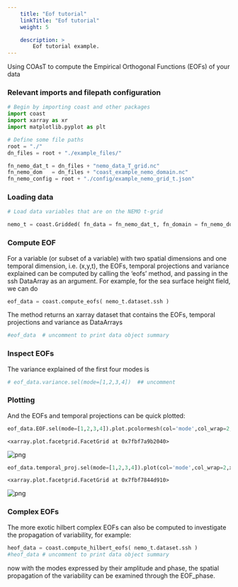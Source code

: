 ```yaml
---
    title: "Eof tutorial"
    linkTitle: "Eof tutorial"
    weight: 5

    description: >
        Eof tutorial example.
---
```

Using COAsT to compute the Empirical Orthogonal Functions (EOFs) of your data

### Relevant imports and filepath configuration


```python
# Begin by importing coast and other packages
import coast
import xarray as xr
import matplotlib.pyplot as plt

# Define some file paths
root = "./"
dn_files = root + "./example_files/"

fn_nemo_dat_t = dn_files + "nemo_data_T_grid.nc"
fn_nemo_dom   = dn_files + "coast_example_nemo_domain.nc"
fn_nemo_config = root + "./config/example_nemo_grid_t.json"
```

### Loading data


```python
# Load data variables that are on the NEMO t-grid

nemo_t = coast.Gridded( fn_data = fn_nemo_dat_t, fn_domain = fn_nemo_dom, config = fn_nemo_config )
```

### Compute EOF

For a variable (or subset of a variable) with two spatial dimensions and one temporal dimension, i.e. (x,y,t), the EOFs, temporal projections and variance explained can be computed by calling the ‘eofs’ method, and passing in the ssh DataArray as an argument. For example, for the sea surface height field, we can do


```python
eof_data = coast.compute_eofs( nemo_t.dataset.ssh )
```

The method returns an xarray dataset that contains the EOFs, temporal projections and variance as DataArrays


```python
#eof_data  # uncomment to print data object summary
```

### Inspect EOFs
The variance explained of the first four modes is


```python
# eof_data.variance.sel(mode=[1,2,3,4])  ## uncomment
```

### Plotting
And the EOFs and temporal projections can be quick plotted:


```python
eof_data.EOF.sel(mode=[1,2,3,4]).plot.pcolormesh(col='mode',col_wrap=2,x='longitude',y='latitude')
```




    <xarray.plot.facetgrid.FacetGrid at 0x7fbf7a9b2040>




    
![png](/COAsT/eof_tutorial_files/eof_tutorial_12_1.png)
    



```python
eof_data.temporal_proj.sel(mode=[1,2,3,4]).plot(col='mode',col_wrap=2,x='time')
```




    <xarray.plot.facetgrid.FacetGrid at 0x7fbf7844d910>




    
![png](/COAsT/eof_tutorial_files/eof_tutorial_13_1.png)
    


### Complex EOFs
The more exotic hilbert complex EOFs can also be computed to investigate the propagation of variability, for example:


```python
heof_data = coast.compute_hilbert_eofs( nemo_t.dataset.ssh )
#heof_data # uncomment to print data object summary
```

now with the modes expressed by their amplitude and phase, the spatial propagation of the variability can be examined through the EOF_phase.

